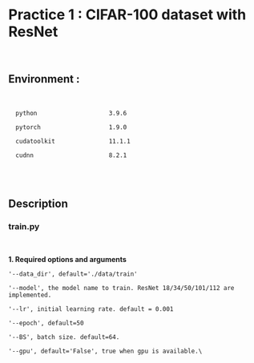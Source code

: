 # Practice 1 : CIFAR-100 dataset with ResNet
<br/>

## Environment : 
<br/>
<code>
  python                    3.9.6 <br />
  pytorch                   1.9.0 <br />
  cudatoolkit               11.1.1 <br />
  cudnn                     8.2.1 <br />
</code>
<br/>
<br/>

## Description

### train.py
<br/>

**1. Required options and arguments**<br/> <code>
  '--data_dir', default='./data/train'\
  '--model', the model name to train. ResNet 18/34/50/101/112 are implemented.\
  '--lr', initial learning rate. default = 0.001\
  '--epoch', default=50\
  '--BS', batch size. default=64.\
  '--gpu',  default='False', true when gpu is available.\ </code>
  
